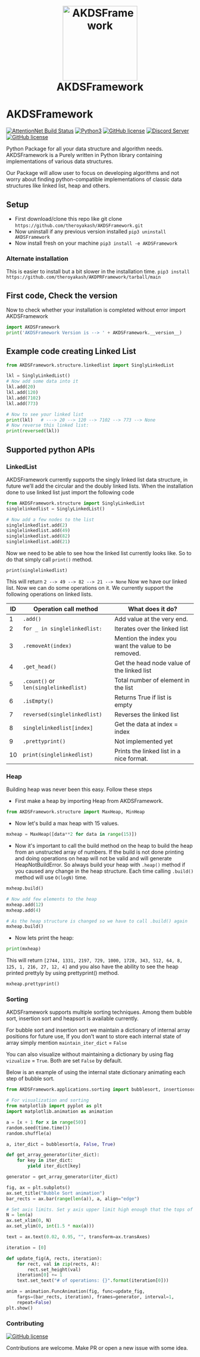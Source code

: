 <h1 align="center">
  <br>
  <a href="https://github.iamroyakash.com/AKDSFramework-docs"><img src="https://i.imgur.com/uDSHEhr.png" alt="AKDSFramework" width="200"></a>
  <br>
  AKDSFramework
  <br>
</h1>

# AKDSFramework
[![AttentionNet Build Status](https://github.com/theroyakash/AKDSFramework/workflows/AKDSFramework/badge.svg)](https://github.com/theroyakash/AKDSFramework/actions)
[![Python3](https://img.shields.io/badge/python-3.8-blue.svg)](https://github.com/theroyakash/reddit-api)
[![GitHub license](https://img.shields.io/badge/LICENSE-MIT-orange)](https://github.com/theroyakash/AKDSFramework/blob/master/LICENSE)
[![Discord Server](https://img.shields.io/badge/Support-theroyakash-red)](https://www.iamroyakash.com/contact)
[![GitHub license](https://img.shields.io/badge/Privacy-Policy-blue)](https://www.iamroyakash.com/privacy)

Python Package for all your data structure and algorithm needs.
AKDSFramework is a Purely written in Python library containing implementations 
of various data structures.

Our Package will allow user to focus on developing algorithms 
and not worry about finding python-compatible implementations of 
classic data structures like linked list, heap and others.

## Setup
- First download/clone this repo like git clone `https://github.com/theroyakash/AKDSFramework.git`
- Now uninstall if any previous version installed `pip3 uninstall AKDSFramework`
- Now install fresh on your machine `pip3 install -e AKDSFramework`

### Alternate installation
This is easier to install but a bit slower in the installation time.
`pip3 install https://github.com/theroyakash/AKDPRFramework/tarball/main`

## First code, Check the version
Now to check whether your installation is completed without error import AKDSFramework
```python
import AKDSFramework
print('AKDSFramework Version is --> ' + AKDSFramework.__version__)
```
## Example code creating Linked List
```python
from AKDSFramework.structure.linkedlist import SinglyLinkedList

lkl = SinglyLinkedList()
# Now add some data into it
lkl.add(20)
lkl.add(120)
lkl.add(7102)
lkl.add(773)

# Now to see your linked list
print(lkl)   # ---> 20 --> 120 --> 7102 --> 773 --> None
# Now reverse this linked list:
print(reversed(lkl))
```

## Supported python APIs
### LinkedList
AKDSFramework currently supports the singly linked list data structure, in future we’ll add the circular and the doubly linked lists. When the installation done to use linked list just import the following code

```python
from AKDSFramework.structure import SinglyLinkedList
singlelinkedlist = SinglyLinkedList()
```

```python
# Now add a few nodes to the list
singlelinkedlist.add(2)
singlelinkedlist.add(49)
singlelinkedlist.add(82)
singlelinkedlist.add(21)
```
Now we need to be able to see how the linked list currently looks like. So to do that simply call `print()` method.
```
print(singlelinkedlist)
```
This will return `2 --> 49 --> 82 --> 21 --> None`
Now we have our linked list. Now we can do some operations on it. We currently support the following operations on linked lists.

| ID | Operation call method                 | What does it do?                                    |
|----|---------------------------------------|-----------------------------------------------------|
| 1  | `.add()`                              | Add value at the very end.                          |
| 2  | `for _ in singlelinkedlist:`          | Iterates over the linked list                       |
| 3  | `.removeAt(index)`                    | Mention the index you want the value to be removed. |
| 4  | `.get_head()`                         | Get the head node value of the linked list          |
| 5  | `.count()` or `len(singlelinkedlist)` | Total number of element in the list                 |
| 6  | `.isEmpty()`                          | Returns True if list is empty                       |
| 7  | `reversed(singlelinkedlist)`          | Reverses the linked list                            |
| 8  | `singlelinkedlist[index]`             | Get the data at index = index                       |
| 9  | `.prettyprint()`                      | Not implemented yet                                 |
| 10 | `print(singlelinkedlist)`             | Prints the linked list in a nice format.            |


### Heap
Building heap was never been this easy. Follow these steps
- First make a heap by importing Heap from AKDSFramework.
```python
from AKDSFramework.structure import MaxHeap, MinHeap
```
- Now let's build a max heap with 15 values.
```python
mxheap = MaxHeap([data**2 for data in range(15)])
```
- Now it's important to call the build method on the heap to build the heap from an unstructed array of numbers. If the build is not done printing and doing operations on heap will not be valid and will generate HeapNotBuildError. So always build your heap with `.heap()` method if you caused any change in the heap structure. Each time calling `.build()` method will use `O(logN)` time.
```python
mxheap.build()

# Now add few elements to the heap
mxheap.add(12)
mxheap.add(4)

# As the heap structure is changed so we have to call .build() again
mxheap.build()
```
- Now lets print the heap:
```py
print(mxheap)
```
This will return `[2744, 1331, 2197, 729, 1000, 1728, 343, 512, 64, 8, 125, 1, 216, 27, 12, 4]` and you also have the ability to see the heap printed prettyly by using prettyprint() method.

```py
mxheap.prettyprint()
```

### Sorting
AKDSFramework supports multiple sorting techniques. Among them bubble sort, insertion sort and heapsort is available currently.

For bubble sort and insertion sort we maintain a dictionary of internal array positions for future use, If you don't want to store each internal state of array simply mention `maintain_iter_dict` = `False`

You can also visualize without maintaining a dictionary by using flag `vizualize` = `True`. Both are set `False` by default.

Below is an example of using the internal state dictionary animating each step of bubble sort.
```python
from AKDSFramework.applications.sorting import bubblesort, insertionsort, heapsort

# For visualization and sorting
from matplotlib import pyplot as plt
import matplotlib.animation as animation

a = [x + 1 for x in range(50)]
random.seed(time.time())
random.shuffle(a)

a, iter_dict = bubblesort(a, False, True)

def get_array_generator(iter_dict):
    for key in iter_dict:
        yield iter_dict[key]

generator = get_array_generator(iter_dict)

fig, ax = plt.subplots()
ax.set_title("Bubble Sort animation")
bar_rects = ax.bar(range(len(a)), a, align="edge")

# Set axis limits. Set y axis upper limit high enough that the tops of the bars won't overlap with the text label.
N = len(a)
ax.set_xlim(0, N)
ax.set_ylim(0, int(1.5 * max(a)))

text = ax.text(0.02, 0.95, "", transform=ax.transAxes)

iteration = [0]

def update_fig(A, rects, iteration):
    for rect, val in zip(rects, A):
        rect.set_height(val)
    iteration[0] += 1
    text.set_text("# of operations: {}".format(iteration[0]))

anim = animation.FuncAnimation(fig, func=update_fig,
    fargs=(bar_rects, iteration), frames=generator, interval=1,
    repeat=False)
plt.show()
```

### Contributing
[![GitHub license](https://img.shields.io/badge/CONTRIBUTING-Welcome-blue)](https://github.com/theroyakash/AKDSFramework/pulls)

Contributions are welcome. Make PR or open a new issue with some idea.
